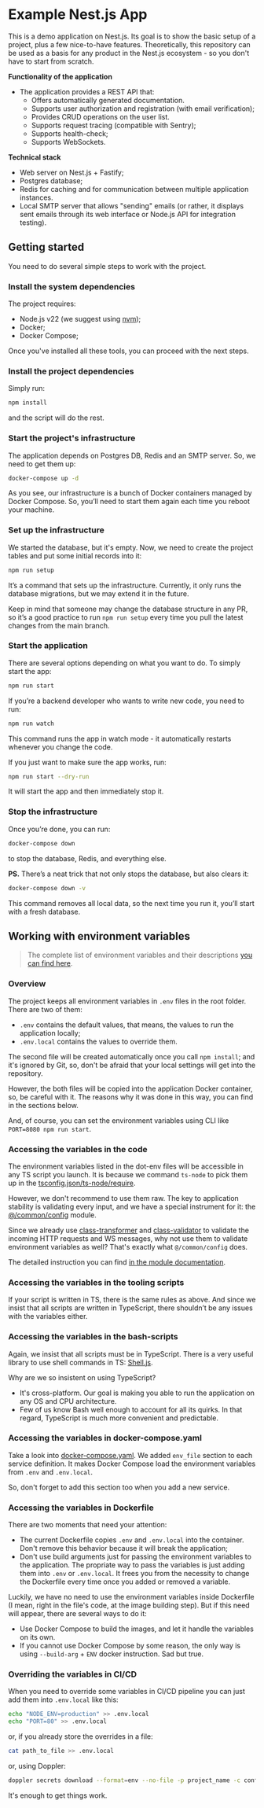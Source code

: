 # Example Nest.js App

This is a demo application on Nest.js. Its goal is to show the basic setup of a project, plus a few nice-to-have features. Theoretically, this repository can be used as a basis for any product in the Nest.js ecosystem - so you don't have to start from scratch.

**Functionality of the application**

- The application provides a REST API that:
  - Offers automatically generated documentation.
  - Supports user authorization and registration (with email verification);
  - Provides CRUD operations on the user list.
  - Supports request tracing (compatible with Sentry);
  - Supports health-check;
  - Supports WebSockets.

**Technical stack**

- Web server on Nest.js + Fastify;
- Postgres database;
- Redis for caching and for communication between multiple application instances.
- Local SMTP server that allows "sending" emails (or rather, it displays sent emails through its web interface or Node.js API for integration testing).

## Getting started

You need to do several simple steps to work with the project.

### Install the system dependencies

The project requires:

- Node.js v22 (we suggest using [nvm](https://github.com/nvm-sh/nvm));
- Docker;
- Docker Compose;

Once you've installed all these tools, you can proceed with the next steps.

### Install the project dependencies

Simply run:

```bash
npm install
```

and the script will do the rest.

### Start the project's infrastructure

The application depends on Postgres DB, Redis and an SMTP server. So, we need to get them up:

```bash
docker-compose up -d
```

As you see, our infrastructure is a bunch of Docker containers managed by Docker Compose. So, you’ll need to start them again each time you reboot your machine.

### Set up the infrastructure

We started the database, but it's empty. Now, we need to create the project tables and put some initial records into it:

```bash
npm run setup
```

It’s a command that sets up the infrastructure. Currently, it only runs the database migrations, but we may extend it in the future.

Keep in mind that someone may change the database structure in any PR, so it’s a good practice to run `npm run setup` every time you pull the latest changes from the main branch.

### Start the application

There are several options depending on what you want to do. To simply start the app:

```bash
npm run start
```

If you’re a backend developer who wants to write new code, you need to run:

```bash
npm run watch
```

This command runs the app in watch mode - it automatically restarts whenever you change the code.

If you just want to make sure the app works, run:

```bash
npm run start --dry-run
```

It will start the app and then immediately stop it.

### Stop the infrastructure

Once you’re done, you can run:

```bash
docker-compose down
```

to stop the database, Redis, and everything else.

**PS.** There’s a neat trick that not only stops the database, but also clears it:

```bash
docker-compose down -v
```

This command removes all local data, so the next time you run it, you’ll start with a fresh database.

## Working with environment variables

> The complete list of environment variables and their descriptions [you can find here](./.env).

### Overview

The project keeps all environment variables in `.env` files in the root folder. There are two of them:

- `.env` contains the default values, that means, the values to run the application locally;
- `.env.local` contains the values to override them.

The second file will be created automatically once you call `npm install`; and it's ignored by Git, so, don't be
afraid that your local settings will get into the repository.

However, the both files will be copied into the application Docker container, so, be careful with it. The reasons why it was done in this way, you can find in the sections below.

And, of course, you can set the environment variables using CLI like `PORT=8080 npm run start`.

### Accessing the variables in the code

The environment variables listed in the dot-env files will be accessible in any TS script you launch. It is because we command `ts-node` to pick them up in the [tsconfig.json/ts-node/require](./tsconfig.json).

However, we don't recommend to use them raw. The key to application stability is validating every input, and we have a special instrument for it: the [@/common/config](./src/common/config) module.

Since we already use [class-transformer](https://github.com/typestack/class-transformer) and [class-validator](https://github.com/typestack/class-validator) to validate the incoming HTTP requests and WS messages, why not use them to validate environment variables as well? That's exactly what `@/common/config` does.

The detailed instruction you can find [in the module documentation](./src/common/config).

### Accessing the variables in the tooling scripts

If your script is written in TS, there is the same rules as above. And since we insist that all scripts are written in TypeScript, there shouldn’t be any issues with the variables either.

### Accessing the variables in the bash-scripts

Again, we insist that all scripts must be in TypeScript. There is a very useful library to use shell commands in TS: [Shell.js](https://github.com/shelljs/shelljs).

Why are we so insistent on using TypeScript?

- It's cross-platform. Our goal is making you able to run the application on any OS and CPU architecture.
- Few of us know Bash well enough to account for all its quirks. In that regard, TypeScript is much more convenient and predictable.

### Accessing the variables in docker-compose.yaml

Take a look into [docker-compose.yaml](./docker-compose.yaml). We added `env_file` section to each service definition. It makes Docker Compose load the environment variables from `.env` and `.env.local`.

So, don't forget to add this section too when you add a new service.

### Accessing the variables in Dockerfile

There are two moments that need your attention:

- The current Dockerfile copies `.env` and `.env.local` into the container. Don't remove this behavior because it will break the application;
- Don't use build arguments just for passing the environment variables to the application. The propriate way to pass the variables is just adding them into `.env` or `.env.local`. It frees you from the necessity to change the Dockerfile every time once you added or removed a variable.

Luckily, we have no need to use the environment variables inside Dockerfile (I mean, right in the file's code, at the image building step). But if this need will appear, there are several ways to do it:

- Use Docker Compose to build the images, and let it handle the variables on its own.
- If you cannot use Docker Compose by some reason, the only way is using `--build-arg` + `ENV` docker instruction. Sad but true.

### Overriding the variables in CI/CD

When you need to override some variables in CI/CD pipeline you can just add them into `.env.local` like this:

```bash
echo "NODE_ENV=production" >> .env.local
echo "PORT=80" >> .env.local
```

or, if you already store the overrides in a file:

```bash
cat path_to_file >> .env.local
```

or, using Doppler:

```bash
doppler secrets download --format=env --no-file -p project_name -c config_name >> .env.local
```

It's enough to get things work.
